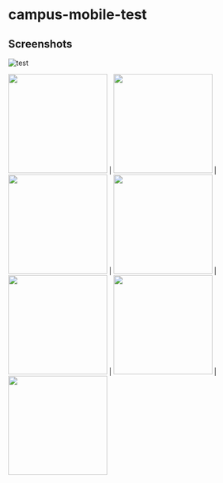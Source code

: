 # campus-mobile-test

## Screenshots
![test](https://github.com/UCSD/campus-mobile/blob/screenshots/screenshots/v5.0/ios/weather_card.png?raw=true "Weather")

<img src="https://github.com/UCSD/campus-mobile/blob/screenshots/screenshots/v5.0/ios/weather_card.png?raw=true" width="200" /> | <img src="https://github.com/UCSD/campus-mobile/blob/screenshots/screenshots/v5.0/ios/weather_card.png?raw=true" width="200" /> | <img src="https://github.com/UCSD/campus-mobile/blob/screenshots/screenshots/v5.0/ios/weather_card.png?raw=true" width="200" /> | <img src="https://github.com/UCSD/campus-mobile/blob/screenshots/screenshots/v5.0/ios/weather_card.png?raw=true" width="200" /> | <img src="https://github.com/UCSD/campus-mobile/blob/screenshots/screenshots/v5.0/ios/weather_card.png?raw=true" width="200" /> | <img src="https://github.com/UCSD/campus-mobile/blob/screenshots/screenshots/v5.0/ios/weather_card.png?raw=true" width="200" /> | <img src="https://github.com/UCSD/campus-mobile/blob/screenshots/screenshots/v5.0/ios/weather_card.png?raw=true" width="200" />


